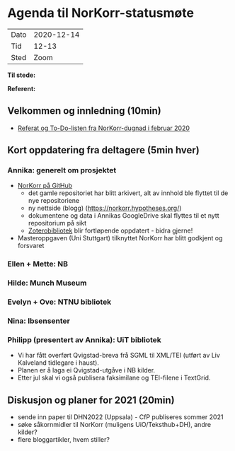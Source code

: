 # Agenda til NorKorr-statusmøte

|||
|---|---|
|Dato|2020-12-14|
|Tid|12-13|
|Sted|Zoom|

**Til stede:**

**Referent:**


## Velkommen og innledning (10min)
* [Referat og To-Do-listen fra NorKorr-dugnad i februar 2020](2020-02-14_dugnad.md)

## Kort oppdatering fra deltagere (5min hver)

### Annika: generelt om prosjektet
* [NorKorr på GitHub](https://github.com/norkorr)
  * det gamle repositoriet har blitt arkivert, alt av innhold ble flyttet til de nye repositoriene
  * ny nettside (blogg) (https://norkorr.hypotheses.org/)
  * dokumentene og data i Annikas GoogleDrive skal flyttes til et nytt repositorium på sikt
  * [Zoterobibliotek](https://www.zotero.org/groups/2214573/norkorr) blir fortløpende oppdatert - bidra gjerne!
* Masteroppgaven (Uni Stuttgart) tilknyttet NorKorr har blitt godkjent og forsvaret

### Ellen + Mette: NB

### Hilde: Munch Museum

### Evelyn + Ove: NTNU bibliotek

### Nina: Ibsensenter

### Philipp (presentert av Annika): UiT bibliotek
* Vi har fått overført Qvigstad-breva frå SGML til XML/TEI (utført av Liv Kalveland tidlegare i haust).
* Planen er å laga ei Qvigstad-utgåve i NB kilder.
* Etter jul skal vi også publisera faksimilane og TEI-filene i TextGrid.

## Diskusjon og planer for 2021 (20min)

* sende inn paper til DHN2022 (Uppsala) - CfP publiseres sommer 2021
* søke såkornmidler til NorKorr (muligens UiO/Teksthub+DH), andre kilder?
* flere bloggartikler, hvem stiller?
